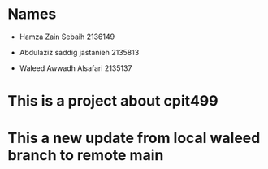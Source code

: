 # Names

- Hamza Zain Sebaih 2136149

- Abdulaziz saddig jastanieh 2135813

- Waleed Awwadh Alsafari 2135137

# This is a project about cpit499

# This a new update from local waleed branch to remote main
